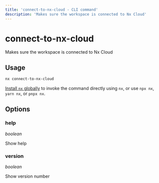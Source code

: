 ```yaml
---
title: 'connect-to-nx-cloud - CLI command'
description: 'Makes sure the workspace is connected to Nx Cloud'
---
```


# connect-to-nx-cloud

Makes sure the workspace is connected to Nx Cloud

## Usage

```bash
nx connect-to-nx-cloud
```

[Install `nx` globally](/getting-started/nx-setup#install-nx) to invoke the command directly using `nx`, or use `npx nx`, `yarn nx`, or `pnpx nx`.

## Options

### help

_boolean_

Show help

### version

_boolean_

Show version number
